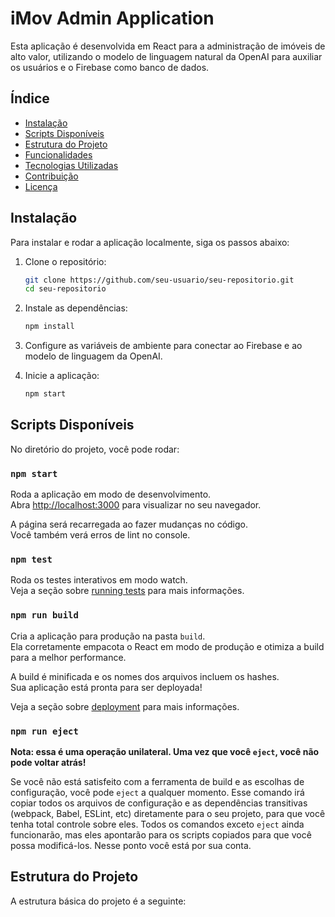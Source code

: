 # iMov Admin Application

Esta aplicação é desenvolvida em React para a administração de imóveis de alto valor, utilizando o modelo de linguagem natural da OpenAI para auxiliar os usuários e o Firebase como banco de dados.

## Índice

- [Instalação](#instalação)
- [Scripts Disponíveis](#scripts-disponíveis)
- [Estrutura do Projeto](#estrutura-do-projeto)
- [Funcionalidades](#funcionalidades)
- [Tecnologias Utilizadas](#tecnologias-utilizadas)
- [Contribuição](#contribuição)
- [Licença](#licença)

## Instalação

Para instalar e rodar a aplicação localmente, siga os passos abaixo:

1. Clone o repositório:

   ```bash
   git clone https://github.com/seu-usuario/seu-repositorio.git
   cd seu-repositorio
   ```

2. Instale as dependências:

   ```bash
   npm install
   ```

3. Configure as variáveis de ambiente para conectar ao Firebase e ao modelo de linguagem da OpenAI.

4. Inicie a aplicação:

   ```bash
   npm start
   ```

## Scripts Disponíveis

No diretório do projeto, você pode rodar:

### `npm start`

Roda a aplicação em modo de desenvolvimento.\
Abra [http://localhost:3000](http://localhost:3000) para visualizar no seu navegador.

A página será recarregada ao fazer mudanças no código.\
Você também verá erros de lint no console.

### `npm test`

Roda os testes interativos em modo watch.\
Veja a seção sobre [running tests](https://facebook.github.io/create-react-app/docs/running-tests) para mais informações.

### `npm run build`

Cria a aplicação para produção na pasta `build`.\
Ela corretamente empacota o React em modo de produção e otimiza a build para a melhor performance.

A build é minificada e os nomes dos arquivos incluem os hashes.\
Sua aplicação está pronta para ser deployada!

Veja a seção sobre [deployment](https://facebook.github.io/create-react-app/docs/deployment) para mais informações.

### `npm run eject`

**Nota: essa é uma operação unilateral. Uma vez que você `eject`, você não pode voltar atrás!**

Se você não está satisfeito com a ferramenta de build e as escolhas de configuração, você pode `eject` a qualquer momento. Esse comando irá copiar todos os arquivos de configuração e as dependências transitivas (webpack, Babel, ESLint, etc) diretamente para o seu projeto, para que você tenha total controle sobre eles. Todos os comandos exceto `eject` ainda funcionarão, mas eles apontarão para os scripts copiados para que você possa modificá-los. Nesse ponto você está por sua conta.

## Estrutura do Projeto

A estrutura básica do projeto é a seguinte:

